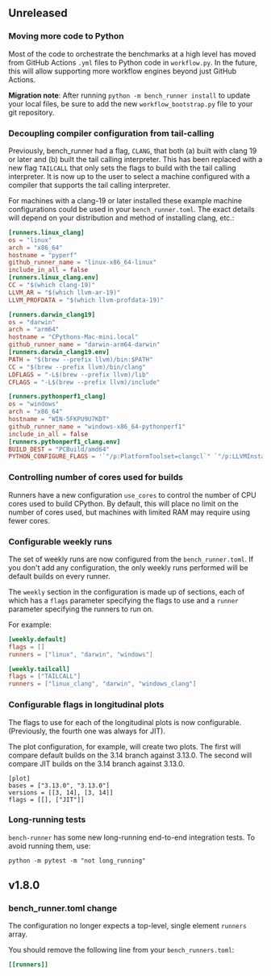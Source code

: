 ## Unreleased

### Moving more code to Python

Most of the code to orchestrate the benchmarks at a high level has moved from
GitHub Actions `.yml` files to Python code in `workflow.py`. In the future, this
will allow supporting more workflow engines beyond just GitHub Actions.

**Migration note**: After running `python -m bench_runner install` to update
your local files, be sure to add the new `workflow_bootstrap.py` file to your
git repository.

### Decoupling compiler configuration from tail-calling

Previously, bench_runner had a flag, `CLANG`, that both (a) built with clang 19
or later and (b) built the tail calling interpreter. This has been replaced with
a new flag `TAILCALL` that only sets the flags to build with the tail calling
interpreter. It is now up to the user to select a machine configured with a
compiler that supports the tail calling interpreter.

For machines with a clang-19 or later installed these example machine
configurations could be used in your `bench_runner.toml`. The exact details will
depend on your distribution and method of installing clang, etc.:

```toml
[runners.linux_clang]
os = "linux"
arch = "x86_64"
hostname = "pyperf"
github_runner_name = "linux-x86_64-linux"
include_in_all = false
[runners.linux_clang.env]
CC = "$(which clang-19)"
LLVM_AR = "$(which llvm-ar-19)"
LLVM_PROFDATA = "$(which llvm-profdata-19)"

[runners.darwin_clang19]
os = "darwin"
arch = "arm64"
hostname = "CPythons-Mac-mini.local"
github_runner_name = "darwin-arm64-darwin"
[runners.darwin_clang19.env]
PATH = "$(brew --prefix llvm)/bin:$PATH"
CC = "$(brew --prefix llvm)/bin/clang"
LDFLAGS = "-L$(brew --prefix llvm)/lib"
CFLAGS = "-L$(brew --prefix llvm)/include"

[runners.pythonperf1_clang]
os = "windows"
arch = "x86_64"
hostname = "WIN-5FKPU9U7KDT"
github_runner_name = "windows-x86_64-pythonperf1"
include_in_all = false
[runners.pythonperf1_clang.env]
BUILD_DEST = "PCBuild/amd64"
PYTHON_CONFIGURE_FLAGS = '`"/p:PlatformToolset=clangcl`" `"/p:LLVMInstallDir=C:\Program Files\LLVM`" `"/p:LLVMToolsVersion=19.1.6`"'
```

### Controlling number of cores used for builds

Runners have a new configuration `use_cores` to control the number of CPU cores
used to build CPython. By default, this will place no limit on the number of
cores used, but machines with limited RAM may require using fewer cores.

### Configurable weekly runs

The set of weekly runs are now configured from the `bench_runner.toml`.
If you don't add any configuration, the only weekly runs performed will be default builds on every runner.

The `weekly` section in the configuration is made up of sections, each of which
has a `flags` parameter specifying the flags to use and a `runner` parameter
specifying the runners to run on.

For example:

```toml
[weekly.default]
flags = []
runners = ["linux", "darwin", "windows"]

[weekly.tailcall]
flags = ["TAILCALL"]
runners = ["linux_clang", "darwin", "windows_clang"]
```

### Configurable flags in longitudinal plots

The flags to use for each of the longitudinal plots is now configurable. (Previously, the fourth one was always for JIT).

The plot configuration, for example, will create two plots. The first will
compare default builds on the 3.14 branch against 3.13.0. The second will
compare JIT builds on the 3.14 branch against 3.13.0.

```
[plot]
bases = ["3.13.0", "3.13.0"]
versions = [[3, 14], [3, 14]]
flags = [[], ["JIT"]]
```

### Long-running tests

`bench-runner` has some new long-running end-to-end integration tests. To avoid running them, use:

```
python -m pytest -m "not long_running"
```

## v1.8.0

### bench_runner.toml change

The configuration no longer expects a top-level, single element `runners` array.

You should remove the following line from your `bench_runners.toml`:

```toml
[[runners]]
```
